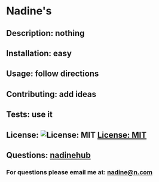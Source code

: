 # Nadine's 
 ## Description: nothing 
## Installation: easy 
 ## Usage: follow directions 
## Contributing: add ideas 
## Tests: use it 
## License: ![License: MIT](https://img.shields.io/badge/License-MIT-yellow.svg) [License: MIT](https://www.mit.edu/~amini/LICENSE.md) 
## Questions: [nadinehub](https://www.github.com/nadinehub) 
 ### For questions please email me at: nadine@n.com 
